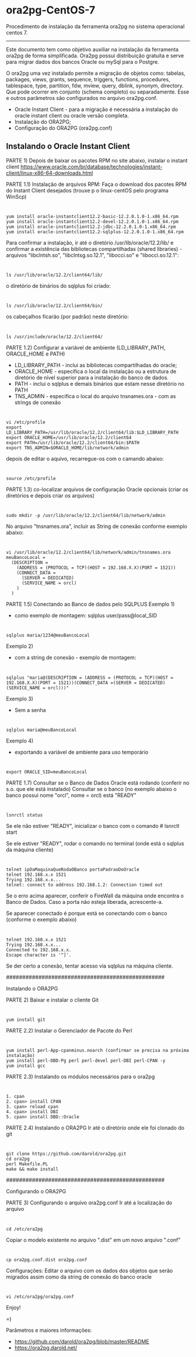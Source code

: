 # ora2pg-CentOS-7
Procedimento de instalação da ferramenta ora2pg no sistema operacional centos 7.

* * * *
Este documento tem como objetivo auxiliar na instalação da ferramenta ora2pg de forma simplificada.
Ora2pg possui distribuição gratuita e serve para migrar dados dos bancos Oracle ou mySql para o Postgre. 

O ora2pg uma vez instalado permite a migração de objetos como: tabelas, packages, views, grants, sequence, 
triggers, functions, procedures, tablespace, type, partition, fdw, mview, query, dblink, synonym, directory.
Que pode ocorrer em conjunto (schema completo) ou separadamente. 
Esse e outros parâmetros são configurados no arquivo ora2pg.conf.
  
* Oracle Instant Client - para a migração é necessária a instalação do oracle instant client ou oracle versão completa.
* Instalação do ORA2PG;
* Configuração do ORA2PG (ora2pg.conf)

## Instalando o Oracle Instant Client

PARTE 1) Depois de baixar os pacotes RPM no site abaixo, instalar o instant client
	https://www.oracle.com/br/database/technologies/instant-client/linux-x86-64-downloads.html

PARTE 1.1) Instalação de arquivos RPM:
Faça o download dos pacotes RPM do Instant Client desejados (trouxe p o linux-centOS pelo programa WinScp)
# 
	yum install oracle-instantclient12.2-basic-12.2.0.1.0-1.x86_64.rpm
	yum install oracle-instantclient12.2-devel-12.2.0.1.0-1.x86_64.rpm
	yum install oracle-instantclient12.2-jdbc-12.2.0.1.0-1.x86_64.rpm
	yum install oracle-instantclient12.2-sqlplus-12.2.0.1.0-1.x86_64.rpm
	
Para confirmar a instalação, ir até o diretório /usr/lib/oracle/12.2/lib/ e confirmar a existência das bibliotecas compartilhadas (shared libraries) - arquivos "libclntsh.so", "libclntsg.so.12.1", "libocci.so" e "libocci.so.12.1":
#
	ls /usr/lib/oracle/12.2/client64/lib/
o diretório de binários do sqlplus foi criado:
# 	
	ls /usr/lib/oracle/12.2/client64/bin/
os cabeçalhos ficarão (por padrão) neste diretório:
# 
	ls /usr/include/oracle/12.2/client64/
	
  
PARTE 1.2) Configurar a variável de ambiente (LD_LIBRARY_PATH, ORACLE_HOME e PATH)
* LD_LIBRARY_PATH - inclui as bibliotecas compartilhadas do oracle;
* ORACLE_HOME - especifica o local da instalação ou a estrutura de diretório de nível superior para a instalação do banco de dados.
* PATH - inclui o sqlplus e demais binários que estam nesse diretório no PATH
* TNS_ADMIN - especifica o local do arquivo tnsnames.ora - com as strings de conexão
# 
	vi /etc/profile
	export LD_LIBRARY_PATH=/usr/lib/oracle/12.2/client64/lib:$LD_LIBRARY_PATH
	export ORACLE_HOME=/usr/lib/oracle/12.2/client64
	export PATH=/usr/lib/oracle/12.2/client64/bin:$PATH
	export TNS_ADMIN=$ORACLE_HOME/lib/network/admin

depois de editar o aquivo, recarregue-os com o camando abaixo:
# 	
	source /etc/profile
	
PARTE 1.3) co-localizar arquivos de configuração Oracle opcionais (criar os diretórios e depois criar os arquivos)
# 
	sudo mkdir -p /usr/lib/oracle/12.2/client64/lib/network/admin
	
No arquivo "tnsnames.ora", incluir as String de conexão conforme exemplo abaixo:
# 
	vi /usr/lib/oracle/12.2/client64/lib/network/admin/tnsnames.ora
	meuBancoLocal =
	  (DESCRIPTION =
	    (ADDRESS = (PROTOCOL = TCP)(HOST = 192.168.X.X)(PORT = 1521))
	    (CONNECT_DATA =
	      (SERVER = DEDICATED)
	      (SERVICE_NAME = orcl)
	    )
	  )

PARTE 1.5) Conectando ao Banco de dados pelo SQLPLUS
Exemplo 1) 
* como exemplo de montagem: sqlplus user/pass@local_SID 
# 
	sqlplus maria/1234@meuBancoLocal
	
Exemplo 2) 
* com a string de conexão - exemplo de montagem: 
# 
	sqlplus "maria@(DESCRIPTION = (ADDRESS = (PROTOCOL = TCP)(HOST = 192.168.X.X)(PORT = 1521))(CONNECT_DATA =(SERVER = DEDICATED)(SERVICE_NAME = orcl)))"
	
Exemplo 3)
* Sem a senha
# 	
	sqlplus maria@meuBancoLocal
	
Exemplo 4) 
* exportando a variável de ambiente para uso temporário
#  
	export ORACLE_SID=meuBancoLocal 

PARTE 1.7) Consultar se o Banco de Dados Oracle está rodando (conferir no s.o. que ele está instalado) Consultar se o banco (no exemplo abaixo o banco possui nome "orcl", nome = orcl) está "READY"
# 
	lsnrctl status 
Se ele não estiver "READY", inicializar o banco com o comando
	# lsnrctl start
	
Se ele estiver "READY", rodar o comando no terminal (onde está o sqlplus da máquina cliente)
# 	
	telnet ipDaMaquinaQueRodaOBanco portaPadraoDoOracle
	telnet 192.168.x.x 1521 
	Trying 192.168.x.x...
	telnet: connect to address 192.168.1.2: Connection timed out
	
Se o erro acima aparecer, conferir o FireWall da máquina onde encontra o Banco de Dados. Caso a porta não esteja liberada, acrescente-a.
	
Se aparecer conectado é porque está se conectando com o banco (conforme o exemplo abaixo)
#
	telnet 192.168.x.x 1521 
	Trying 192.168.x.x...
	Connected to 192.168.x.x.
	Escape character is '^]'.

Se der certo a conexão, tentar acesso via sqlplus na máquina cliente.	
	
#################################################

Instalando o ORA2PG

PARTE 2) Baixar e instalar o cliente Git
# 	
	yum install git
		
PARTE 2.2) Instalar o Gerenciador de Pacote do Perl
# 
	yum install perl-App-cpanminus.noarch (confirmar se precisa na próxima instalação)
	yum install perl-DBD-Pg perl perl-devel perl-DBI perl-CPAN -y
	yum install gcc
	
PARTE 2.3) Instalando os módulos necessários para o ora2pg
#
	1. cpan
	2. cpan> install CPAN
	3. cpan> reload cpan
	4. cpan> install DBI
	5. cpan> install DBD::Oracle
	
PARTE 2.4) Instalando o ORA2PG
Ir até o diretório onde ele foi clonado do git
# 
	git clone https://github.com/darold/ora2pg.git
	cd ora2pg
	perl Makefile.PL
	make && make install	
	
#################################################

	
Configurando o ORA2PG

PARTE 3) Configurando o arquivo ora2pg.conf
	Ir até a localização do arquivo
# 
	cd /etc/ora2pg
Copiar o modelo existente no arquivo ".dist" em um novo arquivo ".conf"
# 
	cp ora2pg.conf.dist ora2pg.conf
	
Configurações: 
Editar o arquivo com os dados dos objetos que serão migrados assim como da string de conexão do banco oracle
#
	vi /etc/ora2pg/ora2pg.conf
	
Enjoy!

=)	
	
	
Parâmetros e maiores informações: 
* https://github.com/darold/ora2pg/blob/master/README
* https://ora2pg.darold.net/
	
	
	

